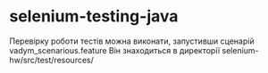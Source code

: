 # selenium-testing-java

Перевірку роботи тестів можна виконати, запустивши сценарій vadym_scenarious.feature 
Він знаходиться в директорії selenium-hw/src/test/resources/
